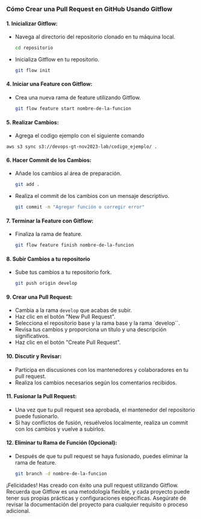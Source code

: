 ### Cómo Crear una Pull Request en GitHub Usando Gitflow


#### 1. **Inicializar Gitflow:**
   - Navega al directorio del repositorio clonado en tu máquina local.
     ```bash
     cd repositorio
     ```
   - Inicializa Gitflow en tu repositorio.
     ```bash
     git flow init
     ```

#### 4. **Iniciar una Feature con Gitflow:**
   - Crea una nueva rama de feature utilizando Gitflow.
     ```bash
     git flow feature start nombre-de-la-funcion
     ```

#### 5. **Realizar Cambios:**
   - Agrega el codigo ejemplo con el siguiente comando
   ```
   aws s3 sync s3://devops-gt-nov2023-lab/codigo_ejemplo/ .
   ```

#### 6. **Hacer Commit de los Cambios:**
   - Añade los cambios al área de preparación.
     ```bash
     git add .
     ```
   - Realiza el commit de los cambios con un mensaje descriptivo.
     ```bash
     git commit -m "Agregar función o corregir error"
     ```

#### 7. **Terminar la Feature con Gitflow:**
   - Finaliza la rama de feature.
     ```bash
     git flow feature finish nombre-de-la-funcion
     ```

#### 8. **Subir Cambios a tu repositorio**
   - Sube tus cambios a tu repositorio fork.
     ```bash
     git push origin develop
     ```

#### 9. **Crear una Pull Request:**
   - Cambia a la rama `develop` que acabas de subir.
   - Haz clic en el botón "New Pull Request".
   - Selecciona el repositorio base y la rama base y la rama `develop``.
   - Revisa tus cambios y proporciona un título y una descripción significativos.
   - Haz clic en el botón "Create Pull Request".

#### 10. **Discutir y Revisar:**
   - Participa en discusiones con los mantenedores y colaboradores en tu pull request.
   - Realiza los cambios necesarios según los comentarios recibidos.

#### 11. **Fusionar la Pull Request:**
   - Una vez que tu pull request sea aprobada, el mantenedor del repositorio puede fusionarlo.
   - Si hay conflictos de fusión, resuélvelos localmente, realiza un commit con los cambios y vuelve a subirlos.

#### 12. **Eliminar tu Rama de Función (Opcional):**
   - Después de que tu pull request se haya fusionado, puedes eliminar la rama de feature.
     ```bash
     git branch -d nombre-de-la-funcion
     ```

¡Felicidades! Has creado con éxito una pull request utilizando Gitflow. Recuerda que Gitflow es una metodología flexible, y cada proyecto puede tener sus propias prácticas y configuraciones específicas. Asegúrate de revisar la documentación del proyecto para cualquier requisito o proceso adicional.